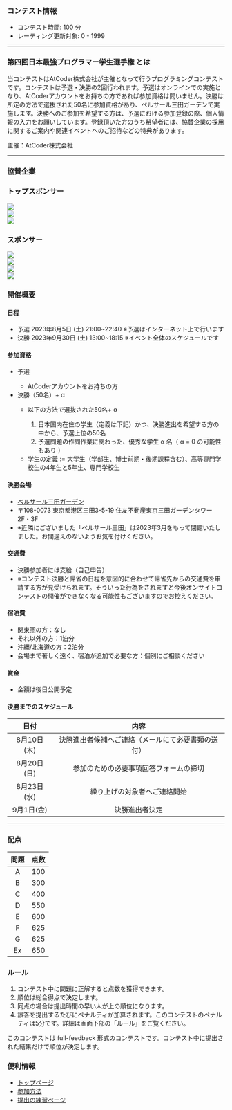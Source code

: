 
<div>

<style>
#t {
    text-align: left;
  }

  .mylist {
    margin-top: 0px;
    padding-left: 20px;
    list-style-type: none;
  }

  .mylist ul {
    margin-top: 0px;
  }

  .sponsore-label {
    margin: 40px 0 40px 0;
  }

  .sponsore-label h3 {
    text-align: center;
    margin: 0 0 0 0;
  }

  .sponsore {
    text-align: center;
    margin: 0 0 40px 0;
  }

  div.platinum-rectangle img {
    width: 180px;
    height: 90px;
    object-fit: contain;
  }

  div.gold-rectangle img {
    width: 150px;
    height: 75px;
    object-fit: contain;
  }

  div.silver-rectangle img {
    width: 120px;
    height: 60px;
    margin-top: 10px;
    margin-bottom: 10px;
    object-fit: contain;
  }

  div.silver-square img {
    width: 60px;
    height: 60px;
    margin-top: 10px;
    margin-bottom: 10px;
    object-fit: contain;
  }

  div.blonze-rectangle img {
    width: 100px;
    height: 50px;
    object-fit: contain;
  }

  table thead tr th {
    text-align: center;
  }

  table tbody tr td {
    text-align: center;
  }

</style>

<span>

<span>

### **コンテスト情報**

<section>

<ul>

<li>
コンテスト時間: 100 分
</li>

<li>
レーティング更新対象: 0 - 
<span>
1999
</span>

</li>

</ul>

</section>

---

### **第四回日本最強プログラマー学生選手権 とは**

<section>

<p>
当コンテストはAtCoder株式会社が主催となって行うプログラミングコンテストです。コンテストは予選・決勝の2回行われます。予選はオンラインでの実施となり、AtCoderアカウントをお持ちの方であれば参加資格は問いません。決勝は所定の方法で選抜された50名に参加資格があり、ベルサール三田ガーデンで実施します。決勝へのご参加を希望する方は、予選における参加登録の際、個人情報の入力をお願いしています。登録頂いた方のうち希望者には、協賛企業の採用に関するご案内や関連イベントへのご招待などの特典があります。
      
</p>

<div>
主催：AtCoder株式会社
</div>

</section>

---

### **協賛企業**

<div>

<div>

### **トップスポンサー**

</div>

</div>

<div>

<div>
<a href="https://recruit.optimind.tech/">
<img src="https://img.atcoder.jp/abc313/f8307fb16b60ee0c2a0133b21d2a9ae9.png">

</img>
</a>
</div>

<div>
<a href="https://www.future.co.jp/recruit/">
<img src="https://img.atcoder.jp/abc313/cf0977ed790e5ed4b883b022d112a36a.png">

</img>
</a>
</div>

<div>
<a href="https://www.kajima.co.jp/tech/c_recruit/index.html">
<img src="https://img.atcoder.jp/file/kajima.png">

</img>
</a>
</div>

</div>

<div>

<div>

### **スポンサー**

</div>

</div>

<div>

<div>
<a href="https://www.algo-artis.com/ ">
<img src="https://img.atcoder.jp/abc313/algoartis.png">

</img>
</a>
</div>

<div>
<a href="https://uni-corn.net/">
<img src="https://img.atcoder.jp/abc313/UNICORN.png">

</img>
</a>
</div>

<div>
<a href="https://geniee.co.jp/recruit/">
<img src="https://img.atcoder.jp/abc313/GENIEE.png">

</img>
</a>
</div>

<div>
<a href="https://www.suntory.co.jp/recruit/dx/">
<img src="https://img.atcoder.jp/abc313/suntory_large.png">

</img>
</a>
</div>

</div>

### **開催概要**

#### **日程**

<ul>

<li>
予選 2023年8月5日
<span>
(土)
</span>
21:00~22:40 
<span>
※予選はインターネット上で行います
</span>

</li>

<li>
決勝 2023年9月30日
<span>
(土)
</span>
13:00~18:15 
<span>
※イベント全体のスケジュールです
</span>

</li>

</ul>

#### **参加資格**

<ul>

<li>
予選
</li>

<ul>

<li>
AtCoderアカウントをお持ちの方
</li>

</ul>

<li>
決勝（50名）+ α 
</li>

<ul>

<li>
以下の方法で選抜された50名+ α 
</li>

<ol>

<li>
日本国内在住の学生（定義は下記）かつ、決勝進出を希望する方の中から、予選上位の50名
</li>

<li>
予選問題の作問作業に関わった、優秀な学生 α 名（ α = 0 の可能性もあり ）
</li>

</ol>

<li>
学生の定義 := 大学生（学部生、博士前期・後期課程含む）、高等専門学校生の4年生と5年生、専門学校生
</li>

</ul>

</ul>

#### **決勝会場**

<ul>

<li>
<a href="https://www.bellesalle.co.jp/shisetsu/shinagawa/bs_mitagarden/access/">ベルサール三田ガーデン</a>
</li>

<li>
〒108-0073
        東京都港区三田3-5-19 住友不動産東京三田ガーデンタワー2F・3F
</li>

<li>
※近隣にございました「ベルサール三田」は2023年3月をもって閉館いたしました。お間違えのないようお気を付けください。
</li>

</ul>

#### **交通費**

<ul>

<li>
決勝参加者には支給（自己申告）
</li>

<li>
※コンテスト決勝と帰省の日程を意図的に合わせて帰省先からの交通費を申請する方が見受けられます。そういった行為をされますと今後オンサイトコンテストの開催ができなくなる可能性もございますのでお控えください。
</li>

</ul>

#### **宿泊費**

<ul>

<li>
関東圏の方：なし
</li>

<li>
それ以外の方：1泊分
</li>

<li>
沖縄/北海道の方：2泊分
</li>

<li>
会場まで著しく遠く、宿泊が追加で必要な方：個別にご相談ください
</li>

</ul>

#### **賞金**

<ul>

<li>
金額は後日公開予定
</li>

</ul>

#### **決勝までのスケジュール**

<section>

<div>

<div>

<table>

<thead>

<tr>

<th>
日付
</th>

<th>
内容
</th>

</tr>

</thead>

<tbody>

<tr>

<td>
8月10日(木)
</td>

<td>
決勝進出者候補へご連絡（メールにて必要書類の送付）
</td>

</tr>

<tr>

<td>
8月20日(日)
</td>

<td>
参加のための必要事項回答フォームの締切
</td>

</tr>

<tr>

<td>
8月23日(水)
</td>

<td>
繰り上げの対象者へご連絡開始
</td>

</tr>

<tr>

<td>
9月1日(金)
</td>

<td>
決勝進出者決定
</td>

</tr>

</tbody>

</table>

</div>

</div>

</section>

---

### **配点**

<section>

<div>

<div>

<table>

<thead>

<tr>

<th>
問題
</th>

<th>
点数
</th>

</tr>

</thead>

<tbody>

<tr>

<td>
A
</td>

<td>
100
</td>

</tr>

<tr>

<td>
B
</td>

<td>
300
</td>

</tr>

<tr>

<td>
C
</td>

<td>
400
</td>

</tr>

<tr>

<td>
D
</td>

<td>
550
</td>

</tr>

<tr>

<td>
E
</td>

<td>
600
</td>

</tr>

<tr>

<td>
F
</td>

<td>
625
</td>

</tr>

<tr>

<td>
G
</td>

<td>
625
</td>

</tr>

<tr>

<td>
Ex
</td>

<td>
650
</td>

</tr>

</tbody>

</table>

</div>

</div>

</section>

### **ルール**

<section>

<ol>

<li>
コンテスト中に問題に正解すると点数を獲得できます。
</li>

<li>
順位は総合得点で決定します。
</li>

<li>
同点の場合は提出時間の早い人が上の順位になります。
</li>

<li>
誤答を提出するたびにペナルティが加算されます。このコンテストのペナルティは5分です。詳細は画面下部の「ルール」をご覧ください。
</li>

</ol>

<p>
このコンテストは full-feedback 形式のコンテストです。コンテスト中に提出された結果だけで順位が決定します。
      
</p>

</section>

### **便利情報**

<ul>

<li>
<a href="https://atcoder.jp/">トップページ</a>
</li>

<li>
<a href="https://atcoder.jp/post/2">参加方法</a>
</li>

<li>
<a href="https://atcoder.jp/contests/practice">提出の練習ページ</a>
</li>

</ul>

</span>

</span>

</div>
